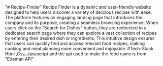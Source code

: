 "# Recipe-Finder" 
Recipe Finder is a dynamic and user-friendly website designed to help users discover a variety of delicious recipes with ease. The platform features an engaging landing page that introduces the company and its purpose, creating a seamless browsing experience. When users click on the "Search for Dishes" button, they are redirected to a dedicated search page where they can explore a vast collection of recipes by entering their desired dish or ingredients. This intuitive design ensures that users can quickly find and access relevant food recipes, making cooking and meal planning more convenient and enjoyable.
#Tech-Stack
Html ,Css, Javascript and the api used to make the food came is from "Edaman API"
